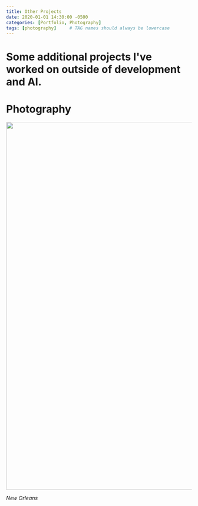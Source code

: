 ```yaml
---
title: Other Projects
date: 2020-01-01 14:30:00 -0500
categories: [Portfolio, Photography]
tags: [photography]     # TAG names should always be lowercase
---
```


# Some additional projects I've worked on outside of development and AI.

# Photography

<img width="1000" src="https://images.squarespace-cdn.com/content/v1/637bc363896de64f51e0f158/1670015383016-NEE2UK4IA4YPTYWFMZY8/New%2BOrleans%2BIntimate%2BWedding%2B-%2BVanessa%2BAlves%2BPhotography3.jpg">

_New Orleans_


